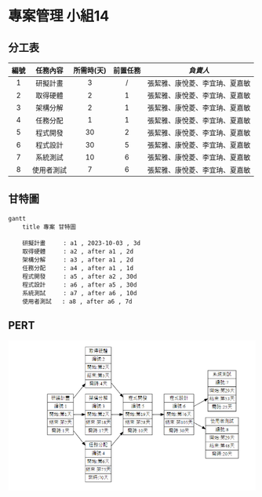 # 專案管理 小組14

## 分工表
|   編號   |   任務內容   |   所需時(天)   |   前置任務   |  *負責人*  |
| :------: |   :------:  |    :------:   |   :------:  |  :------:  |
|     1    |   研擬計畫   |       3       |      /      |張絜雅、康悅菱、李宜珃、夏嘉敏|
|     2    |   取得硬體   |       2       |      1      |張絜雅、康悅菱、李宜珃、夏嘉敏|
|     3    |   架構分解   |       2       |      1      |張絜雅、康悅菱、李宜珃、夏嘉敏|
|     4    |   任務分配   |       1       |      1      |張絜雅、康悅菱、李宜珃、夏嘉敏|
|     5    |   程式開發   |       30       |      2      |張絜雅、康悅菱、李宜珃、夏嘉敏|
|     6    |   程式設計   |       30      |      5      |張絜雅、康悅菱、李宜珃、夏嘉敏|
|     7    |   系統測試   |       10      |      6      |張絜雅、康悅菱、李宜珃、夏嘉敏|
|     8    |  使用者測試  |       7       |      6      |張絜雅、康悅菱、李宜珃、夏嘉敏|

## 甘特圖
```mermaid
gantt
    title 專案 甘特圖

    研擬計畫     : a1 , 2023-10-03 , 3d
    取得硬體     : a2 , after a1 , 2d
    架構分解     : a3 , after a1 , 2d
    任務分配     : a4 , after a1 , 1d
    程式開發     : a5 , after a2 , 30d
    程式設計     : a6 , after a5 , 30d
    系統測試     : a7 , after a6 , 10d
    使用者測試   : a8 , after a6 , 7d

```
## PERT

![thw2](thw2.png "thw2")
